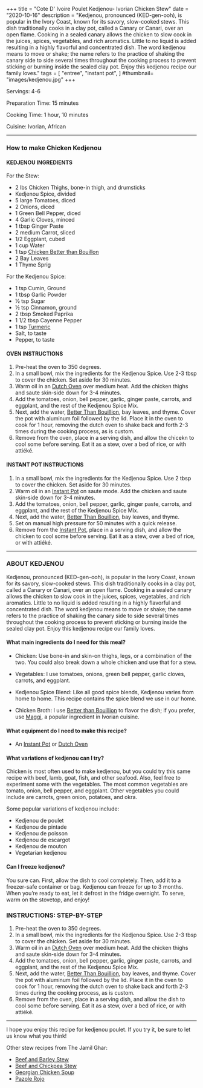 +++
title = "Cote D' Ivoire Poulet Kedjenou- Ivorian Chicken Stew"
date = "2020-10-16"
description = "Kedjenou, pronounced (KED-gen-ooh), is popular in the Ivory Coast, known for its savory, slow-cooked stews. This dish traditionally cooks in a clay pot, called a Canary or Canari, over an open flame. Cooking in a sealed canary allows the chicken to slow cook in the juices, spices, vegetables, and rich aromatics. Little to no liquid is added resulting in a highly flavorful and concentrated dish. The word kedjenou means to move or shake; the name refers to the practice of shaking the canary side to side several times throughout the cooking process to prevent sticking or burning inside the sealed clay pot. Enjoy this kedjenou recipe our family loves."
tags = [
    "entree",
    "instant pot",
]
#thumbnail= "images/kedjenou.jpg"
+++

Servings: 4-6 <!--more-->

Preparation Time: 15 minutes 

Cooking Time: 1 hour, 10 minutes 

Cuisine: Ivorian, African 

----
### How to make Chicken Kedjenou 

#### KEDJENOU INGREDIENTS 

For the Stew: 

* 2 lbs Chicken Thighs, bone-in thigh, and drumsticks
* Kedjenou Spice, divided
* 5 large Tomatoes, diced 
* 2 Onions, diced 
* 1 Green Bell Pepper, diced
* 4 Garlic Cloves, minced 
* 1 tbsp Ginger Paste 
* 2 medium Carrot, sliced 
* 1/2 Eggplant, cubed
* 1 cup Water
* 1 tsp [Chicken Better than Bouillon](https://amzn.to/3rR71VA)
* 2 Bay Leaves
* 1 Thyme Sprig

For the Kedjenou Spice: 

* 1 tsp Cumin, Ground 
* 1 tbsp Garlic Powder
* ½ tsp Sugar 
* ½ tsp Cinnamon, ground 
* 2 tbsp Smoked Paprika 
* 1 1/2 tbsp Cayenne Pepper 
* 1 tsp [Turmeric](https://amzn.to/3tpsxkL)
* Salt, to taste
* Pepper, to taste

#### OVEN INSTRUCTIONS 

1. Pre-heat the oven to 350 degrees. 
2. In a small bowl, mix the ingredients for the Kedjenou Spice. Use 2-3 tbsp to cover the chicken. Set aside for 30 minutes. 
3. Warm oil in an [Dutch Oven](https://amzn.to/3sgQtGK) over medium heat. Add the chicken thighs and saute skin-side down for 3-4 minutes. 
4. Add the tomatoes, onion, bell pepper, garlic, ginger paste, carrots, and eggplant, and the rest of the Kedjenou Spice Mix. 
5. Next, add the water, [Better Than Bouillion](https://amzn.to/3rR71VA), bay leaves, and thyme. Cover the pot with aluminum foil followed by the lid. Place it in the oven to cook for 1 hour, removing the dutch oven to shake back and forth 2-3 times during the cooking process, as is custom.   
6. Remove from the oven, place in a serving dish, and allow the chicekn to cool some before serving. Eat it as a stew, over a bed of rice, or with attiéké.

#### INSTANT POT INSTRUCTIONS 

1. In a small bowl, mix the ingredients for the Kedjenou Spice. Use 2 tbsp to cover the chicken. Set aside for 30 minutes. 
2. Warm oil in an [Instant Pot](https://amzn.to/3qfNYCZ) on saute mode. Add the chicken and saute skin-side down for 3-4 minutes.
3. Add the tomatoes, onion, bell pepper, garlic, ginger paste, carrots, and eggplant, and the rest of the Kedjenou Spice Mix.
4. Next, add the water, [Better Than Bouillion](https://amzn.to/3rR71VA), bay leaves, and thyme. 
5. Set on manual high pressure for 50 minutes with a quick release. 
6. Remove from the [Instant Pot](https://amzn.to/3qfNYCZ), place in a serving dish, and allow the chicken to cool some before serving. Eat it as a stew, over a bed of rice, or with attiéké. 

----

### ABOUT KEDJENOU 

Kedjenou, pronounced (KED-gen-ooh), is popular in the Ivory Coast, known for its savory, slow-cooked stews. This dish traditionally cooks in a clay pot, called a Canary or Canari, over an open flame. Cooking in a sealed canary allows the chicken to slow cook in the juices, spices, vegetables, and rich aromatics. Little to no liquid is added resulting in a highly flavorful and concentrated dish. The word kedjenou means to move or shake; the name refers to the practice of shaking the canary side to side several times throughout the cooking process to prevent sticking or burning inside the sealed clay pot. Enjoy this kedjenou recipe our family loves.

#### What main ingredients do I need for this meal?

* Chicken: Use bone-in and skin-on thighs, legs, or a combination of the two. You could also break down a whole chicken and use that for a stew. 

* Vegetables: I use tomatoes, onions, green bell pepper, garlic cloves, carrots, and eggplant. 

* Kedjenou Spice Blend: Like all good spice blends, Kedjenou varies from home to home. This recipe contains the spice blend we use in our home.  

* Chicken Broth: I use [Better than Bouillion](https://amzn.to/3rR71VA) to flavor the dish; if you prefer, use [Maggi](https://amzn.to/3pauBhp), a popular ingredient in Ivorian cuisine. 

#### What equipment do I need to make this recipe?

* An [Instant Pot](https://amzn.to/3qfNYCZ) or [Dutch Oven](https://amzn.to/3sgQtGK) 

#### What variations of kedjenou can I try? 

Chicken is most often used to make kedjenou, but you could try this same recipe with beef, lamb, goat, fish, and other seafood. Also, feel free to experiment some with the vegetables. The most common vegetables are tomato, onion, bell pepper, and eggplant. Other vegetables you could include are carrots, green onion, potatoes, and okra. 

Some popular variations of kedjenou include: 
* Kedjenou de poulet 
* Kedjenou de pintade
* Kedjenou de poisson
* Kedjenou de escargot
* Kedjenou de mouton
* Vegetarian kedjenou

#### Can I freeze kedjenou?

You sure can. First, allow the dish to cool completely. Then, add it to a freezer-safe container or bag. Kedjenou can freeze for up to 3 months. When you’re ready to eat, let it defrost in the fridge overnight. To serve, warm on the stovetop, and enjoy!

### INSTRUCTIONS: STEP-BY-STEP 

1. Pre-heat the oven to 350 degrees. 
2. In a small bowl, mix the ingredients for the Kedjenou Spice. Use 2-3 tbsp to cover the chicken. Set aside for 30 minutes. 
3. Warm oil in an [Dutch Oven](https://amzn.to/3sgQtGK) over medium heat. Add the chicken thighs and saute skin-side down for 3-4 minutes. 
4. Add the tomatoes, onion, bell pepper, garlic, ginger paste, carrots, and eggplant, and the rest of the Kedjenou Spice Mix. 
5. Next, add the water, [Better Than Bouillion](https://amzn.to/3rR71VA), bay leaves, and thyme. Cover the pot with aluminum foil followed by the lid. Place it in the oven to cook for 1 hour, removing the dutch oven to shake back and forth 2-3 times during the cooking process, as is custom.   
6. Remove from the oven, place in a serving dish, and allow the dish to cool some before serving. Eat it as a stew, over a bed of rice, or with attiéké.

---- 

I hope you enjoy this recipe for kedjenou poulet. If you try it, be sure to let us know what you think!

Other stew recipes from The Jamil Ghar:
* [Beef and Barley Stew](https://www.jamilghar.com/recipe/beef_and_barley_stew/)
* [Beef and Chickpea Stew](https://www.jamilghar.com/recipe/beef_chickpea_stew/)
* [Georgian Chicken Soup](https://www.jamilghar.com/recipe/georgian_soup/)
* [Pazole Rojo](https://www.jamilghar.com/recipe/pasole/)
